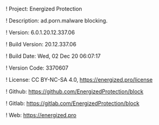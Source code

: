 ! Project: Energized Protection

! Description: ad.porn.malware blocking.

! Version: 6.0.1.20.12.337.06

! Build Version: 20.12.337.06

! Build Date: Wed, 02 Dec 20 06:07:17

! Version Code: 3370607

! License: CC BY-NC-SA 4.0, https://energized.pro/license

! Github: https://github.com/EnergizedProtection/block

! Gitlab: https://gitlab.com/EnergizedProtection/block


! Web: https://energized.pro
